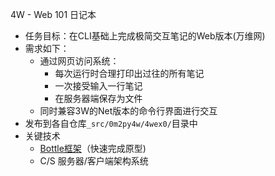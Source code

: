 4W - Web 101 日记本

- 任务目标：在CLI基础上完成极简交互笔记的Web版本(万维网)
- 需求如下：
    - 通过网页访问系统：
        - 每次运行时合理打印出过往的所有笔记
        - 一次接受输入一行笔记
        - 在服务器端保存为文件
    - 同时兼容3W的Net版本的命令行界面进行交互
- 发布到各自仓库`_src/0m2py4w/4wex0/`目录中
- 关键技术
    - [Bottle框架](http://bottlepy.org/)（快速完成原型)
    - C/S 服务器/客户端架构系统
